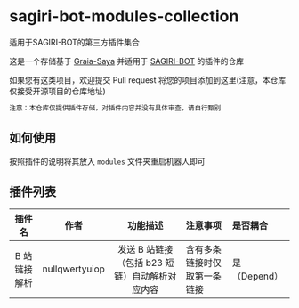 # sagiri-bot-modules-collection
适用于SAGIRI-BOT的第三方插件集合

这是一个存储基于 [Graia-Saya](https://github.com/GraiaProject/Saya) 并适用于 [SAGIRI-BOT](https://github.com/SAGIRI-kawaii/sagiri-bot) 的插件的仓库

如果您有这类项目，欢迎提交 Pull request 将您的项目添加到这里(注意，本仓库仅接受开源项目的仓库地址)

```diff
注意：本仓库仅提供插件存储，对插件内容并没有具体审查，请自行甄别
```

## 如何使用

按照插件的说明将其放入 `modules` 文件夹重启机器人即可

## 插件列表

|   插件名   |       作者       |            功能描述             | 注意事项           | 是否耦合      |
|:-------:|:--------------:|:---------------------------:|:---------------|:----------|
| B 站链接解析 | nullqwertyuiop | 发送 B 站链接（包括 b23 短链）自动解析对应内容 | 含有多条链接时仅取第一条链接 | 是（Depend） |


